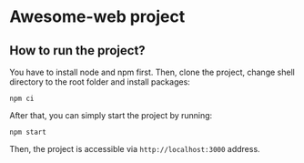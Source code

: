 # Awesome-web project

## How to run the project?

You have to install node and npm first.
Then, clone the project, change shell directory to the root folder and install packages:

```
npm ci
```

After that, you can simply start the project by running:

```
npm start
```

Then, the project is accessible via `http://localhost:3000` address. 
